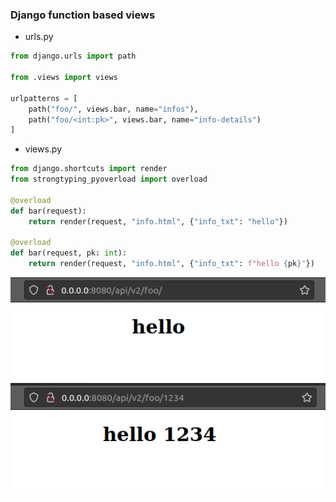 ### Django function based views
- urls.py
```python
from django.urls import path

from .views import views

urlpatterns = [
    path("foo/", views.bar, name="infos"),
    path("foo/<int:pk>", views.bar, name="info-details")
]
```
- views.py
```python
from django.shortcuts import render
from strongtyping_pyoverload import overload

@overload
def bar(request):
    return render(request, "info.html", {"info_txt": "hello"})

@overload
def bar(request, pk: int):
    return render(request, "info.html", {"info_txt": f"hello {pk}"})
```
![](foo.png)
![](foo_pk.png)
